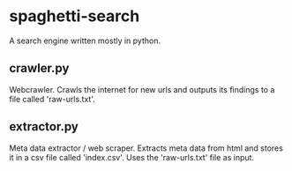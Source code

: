 # spaghetti-search
A search engine written mostly in python.

## crawler.py
Webcrawler. Crawls the internet for new urls and outputs its findings to a file called 'raw-urls.txt'.

## extractor.py
Meta data extractor / web scraper. Extracts meta data from html and stores it in a csv file called 'index.csv'. Uses the 'raw-urls.txt' file as input.
